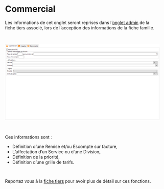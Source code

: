 # Commercial



Les informations de cet onglet seront reprises dans l’[onglet 
 admin](../../3/Client/ClientOngletCommercial.md) de la fiche tiers associé, lors de l’acception des informations 
 de la fiche famille.


 


![](OngletCommercial.png)


 


Ces informations sont :


* Définition d’une 
 Remise et/ou Escompte 
 sur facture,
* L’affectation d’un 
 Service ou d’une Division,
* Définition de la 
 priorité,
* Définition d’une 
 grille de tarifs.


 


Reportez vous à la [fiche 
 tiers](../../3/Client/ClientOngletCommercial.md) pour avoir plus de détail sur ces fonctions.


